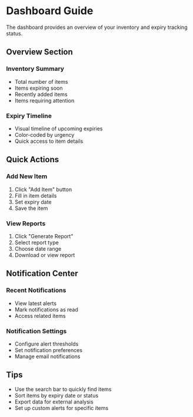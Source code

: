 # Dashboard Guide

The dashboard provides an overview of your inventory and expiry tracking status.

## Overview Section

### Inventory Summary
- Total number of items
- Items expiring soon
- Recently added items
- Items requiring attention

### Expiry Timeline
- Visual timeline of upcoming expiries
- Color-coded by urgency
- Quick access to item details

## Quick Actions

### Add New Item
1. Click "Add Item" button
2. Fill in item details
3. Set expiry date
4. Save the item

### View Reports
1. Click "Generate Report"
2. Select report type
3. Choose date range
4. Download or view report

## Notification Center

### Recent Notifications
- View latest alerts
- Mark notifications as read
- Access related items

### Notification Settings
- Configure alert thresholds
- Set notification preferences
- Manage email notifications

## Tips

- Use the search bar to quickly find items
- Sort items by expiry date or status
- Export data for external analysis
- Set up custom alerts for specific items 